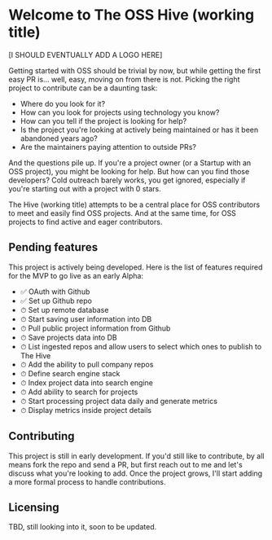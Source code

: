 
# Welcome to The OSS Hive (working title)

[I SHOULD EVENTUALLY ADD A LOGO HERE]

Getting started with OSS should be trivial by now, but while getting the first easy PR is... well, easy, moving on from there is not.
Picking the right project to contribute can be a daunting task:

- Where do you look for it?
- How can you look for projects using technology you know?
- How can you tell if the project is looking for help?
- Is the project you're looking at actively being maintained or has it been abandoned years ago?
- Are the maintainers paying attention to outside PRs?

And the questions pile up. 
If you're a project owner (or a Startup with an OSS project), you might be looking for help. But how can you find those developers? Cold outreach barely works, you get ignored, especially if you're starting out with a project with 0 stars.

The Hive (working title) attempts to be a central place for OSS contributors to meet and easily find OSS projects.
And at the same time, for OSS projects to find active and eager contributors.

## Pending features
This project is actively being developed. Here is the list of features required for the MVP to go live as an early Alpha:

- ✅ OAuth with Github
- ✅ Set up Github repo
- ⏱ Set up remote database
- ⏱ Start saving user information into DB
- ⏱ Pull public project information from Github
- ⏱ Save projects data into DB
- ⏱ List ingested repos and allow users to select which ones to publish to The Hive
- ⏱ Add the ability to pull company repos
- ⏱ Define search engine stack
- ⏱ Index project data into search engine
- ⏱ Add ability to search for projects
- ⏱ Start processing project data daily and generate metrics
- ⏱ Display metrics inside project details


## Contributing
This project is still in early development. If you'd still like to contribute, by all means fork the repo and send a PR, but first reach out to me and let's discuss what you're looking to add.
Once the project grows, I'll start adding a more formal process to handle contributions.

## Licensing
TBD, still looking into it, soon to be updated.
